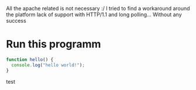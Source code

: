 All the apache related is not necessary :/
I tried to find a workaround around the platform lack of support with HTTP/1.1 and long polling... Without any success

[RUN-BEGIN]: # (cmd:run.sh, stubs:[src/index.htm:html, src/style.css])

# Run this programm

```javascript,/project/target/src/hello.js
function hello() {
  console.log("hello world!");
}
```

[RUN-END]: #

test
